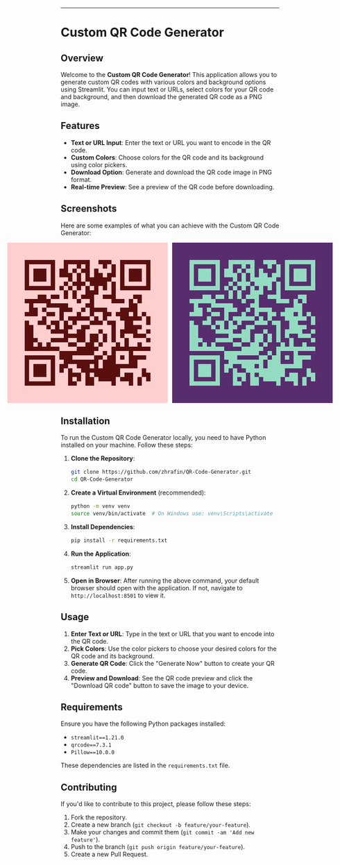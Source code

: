 
---

# Custom QR Code Generator

## Overview

Welcome to the **Custom QR Code Generator**! This application allows you to generate custom QR codes with various colors and background options using Streamlit. You can input text or URLs, select colors for your QR code and background, and then download the generated QR code as a PNG image.

## Features

- **Text or URL Input**: Enter the text or URL you want to encode in the QR code.
- **Custom Colors**: Choose colors for the QR code and its background using color pickers.
- **Download Option**: Generate and download the QR code image in PNG format.
- **Real-time Preview**: See a preview of the QR code before downloading.

## Screenshots

Here are some examples of what you can achieve with the Custom QR Code Generator:

<div style="display: flex; gap: 10px; justify-content: center;">
 
<img src="assets/custom_qr_code (1).png" alt="GUI Screenshot 6" width="400" />
<img src="assets/custom_qr_code (2).png" alt="GUI Screenshot 6" width="400" />
 
</div>

## Installation

To run the Custom QR Code Generator locally, you need to have Python installed on your machine. Follow these steps:

1. **Clone the Repository**:

   ```bash
   git clone https://github.com/zhrafin/QR-Code-Generator.git
   cd QR-Code-Generator
   ```

2. **Create a Virtual Environment** (recommended):

   ```bash
   python -m venv venv
   source venv/bin/activate  # On Windows use: venv\Scripts\activate
   ```

3. **Install Dependencies**:

   ```bash
   pip install -r requirements.txt
   ```

4. **Run the Application**:

   ```bash
   streamlit run app.py
   ```

5. **Open in Browser**: After running the above command, your default browser should open with the application. If not, navigate to `http://localhost:8501` to view it.

## Usage

1. **Enter Text or URL**: Type in the text or URL that you want to encode into the QR code.
2. **Pick Colors**: Use the color pickers to choose your desired colors for the QR code and its background.
3. **Generate QR Code**: Click the "Generate Now" button to create your QR code.
4. **Preview and Download**: See the QR code preview and click the "Download QR code" button to save the image to your device.

## Requirements

Ensure you have the following Python packages installed:

- `streamlit==1.21.0`
- `qrcode==7.3.1`
- `Pillow==10.0.0`

These dependencies are listed in the `requirements.txt` file.

## Contributing

If you'd like to contribute to this project, please follow these steps:

1. Fork the repository.
2. Create a new branch (`git checkout -b feature/your-feature`).
3. Make your changes and commit them (`git commit -am 'Add new feature'`).
4. Push to the branch (`git push origin feature/your-feature`).
5. Create a new Pull Request.
